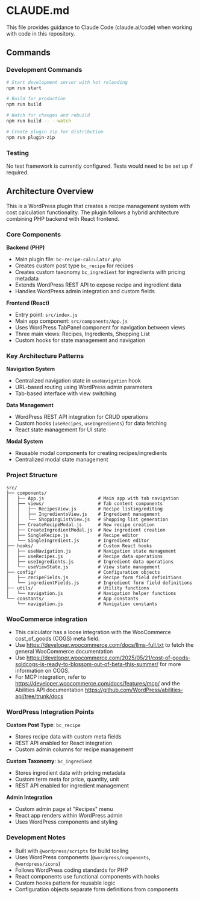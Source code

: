 # CLAUDE.md

This file provides guidance to Claude Code (claude.ai/code) when working with code in this repository.

## Commands

### Development Commands
```bash
# Start development server with hot reloading
npm run start

# Build for production
npm run build

# Watch for changes and rebuild
npm run build -- --watch

# Create plugin zip for distribution
npm run plugin-zip
```

### Testing
No test framework is currently configured. Tests would need to be set up if required.

## Architecture Overview

This is a WordPress plugin that creates a recipe management system with cost calculation functionality. The plugin follows a hybrid architecture combining PHP backend with React frontend.

### Core Components

**Backend (PHP)**
- Main plugin file: `bc-recipe-calculator.php`
- Creates custom post type `bc_recipe` for recipes
- Creates custom taxonomy `bc_ingredient` for ingredients with pricing metadata
- Extends WordPress REST API to expose recipe and ingredient data
- Handles WordPress admin integration and custom fields

**Frontend (React)**
- Entry point: `src/index.js`
- Main app component: `src/components/App.js`
- Uses WordPress TabPanel component for navigation between views
- Three main views: Recipes, Ingredients, Shopping List
- Custom hooks for state management and navigation

### Key Architecture Patterns

**Navigation System**
- Centralized navigation state in `useNavigation` hook
- URL-based routing using WordPress admin parameters
- Tab-based interface with view switching

**Data Management**
- WordPress REST API integration for CRUD operations
- Custom hooks (`useRecipes`, `useIngredients`) for data fetching
- React state management for UI state

**Modal System**
- Reusable modal components for creating recipes/ingredients
- Centralized modal state management

### Project Structure
```
src/
├── components/
│   ├── App.js                    # Main app with tab navigation
│   ├── views/                    # Tab content components
│   │   ├── RecipesView.js        # Recipe listing/editing
│   │   ├── IngredientsView.js    # Ingredient management
│   │   └── ShoppingListView.js   # Shopping list generation
│   ├── CreateRecipeModal.js      # New recipe creation
│   ├── CreateIngredientModal.js  # New ingredient creation
│   ├── SingleRecipe.js           # Recipe editor
│   └── SingleIngredient.js       # Ingredient editor
├── hooks/                        # Custom React hooks
│   ├── useNavigation.js          # Navigation state management
│   ├── useRecipes.js             # Recipe data operations
│   ├── useIngredients.js         # Ingredient data operations
│   └── useViewState.js           # View state management
├── config/                       # Configuration objects
│   ├── recipeFields.js           # Recipe form field definitions
│   └── ingredientFields.js       # Ingredient form field definitions
├── utils/                        # Utility functions
│   └── navigation.js             # Navigation helper functions
└── constants/                    # App constants
    └── navigation.js             # Navigation constants
```

### WooCommerce integration

- This calculator has a loose integration with the WooCommerce cost_of_goods (COGS) meta field.
- Use https://developer.woocommerce.com/docs/llms-full.txt to fetch the general WooCommerce documentation
- Use https://developer.woocommerce.com/2025/05/21/cost-of-goods-soldcogs-is-ready-to-blossom-out-of-beta-this-summer/ for more information on COGS.
- For MCP integration, refer to https://developer.woocommerce.com/docs/features/mcp/ and the Abilities API documentation https://github.com/WordPress/abilities-api/tree/trunk/docs

### WordPress Integration Points

**Custom Post Type**: `bc_recipe`
- Stores recipe data with custom meta fields
- REST API enabled for React integration
- Custom admin columns for recipe management

**Custom Taxonomy**: `bc_ingredient`
- Stores ingredient data with pricing metadata
- Custom term meta for price, quantity, unit
- REST API enabled for ingredient management

**Admin Integration**
- Custom admin page at "Recipes" menu
- React app renders within WordPress admin
- Uses WordPress components and styling

### Development Notes

- Built with `@wordpress/scripts` for build tooling
- Uses WordPress components (`@wordpress/components`, `@wordpress/icons`)
- Follows WordPress coding standards for PHP
- React components use functional components with hooks
- Custom hooks pattern for reusable logic
- Configuration objects separate form definitions from components